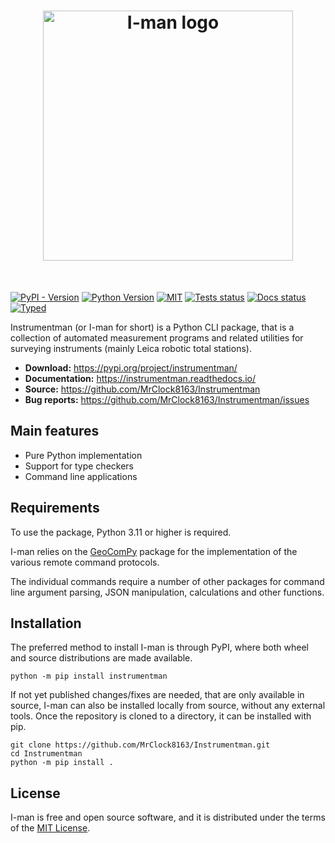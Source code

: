 <h1 align="center">
<img src="https://raw.githubusercontent.com/mrclock8163/instrumentman/main/docs/iman_logo.png" alt="I-man logo" width="400">
</h1><br>

[![PyPI - Version](https://img.shields.io/pypi/v/instrumentman)](https://pypi.org/project/instrumentman/)
[![Python Version](https://img.shields.io/python/required-version-toml?tomlFilePath=https%3A%2F%2Fraw.githubusercontent.com%2FMrClock8163%2FInstrumentman%2Frefs%2Fheads%2Fmain%2Fpyproject.toml)](https://pypi.org/project/instrumentman/)
[![MIT](https://img.shields.io/github/license/mrclock8163/instrumentman)](https://opensource.org/license/mit)
[![Tests status](https://img.shields.io/github/actions/workflow/status/mrclock8163/instrumentman/run-tests.yml?label=linting)](https://github.com/MrClock8163/Instrumentman)
[![Docs status](https://app.readthedocs.org/projects/instrumentman/badge/?version=latest)](https://instrumentman.readthedocs.io/latest/)
[![Typed](https://img.shields.io/pypi/types/geocompy)](https://pypi.org/project/geocompy/)

Instrumentman (or I-man for short) is a Python CLI package, that is a
collection of automated measurement programs and related utilities for
surveying instruments (mainly Leica robotic total stations).

- **Download:** https://pypi.org/project/instrumentman/
- **Documentation:** https://instrumentman.readthedocs.io/
- **Source:** https://github.com/MrClock8163/Instrumentman
- **Bug reports:** https://github.com/MrClock8163/Instrumentman/issues

## Main features

- Pure Python implementation
- Support for type checkers
- Command line applications

## Requirements

To use the package, Python 3.11 or higher is required.

I-man relies on the
[GeoComPy](https://github.com/MrClock8163/GeoComPy) package for the
implementation of the various remote command protocols.

The individual commands require a number of other packages for command line
argument parsing, JSON manipulation, calculations and other functions.

## Installation

The preferred method to install I-man is through PyPI, where both wheel
and source distributions are made available.

```shell
python -m pip install instrumentman
```

If not yet published changes/fixes are needed, that are only available in
source, I-man can also be installed locally from source, without any
external tools. Once the repository is cloned to a directory, it can be
installed with pip.

```shell
git clone https://github.com/MrClock8163/Instrumentman.git
cd Instrumentman
python -m pip install .
```

## License

I-man is free and open source software, and it is distributed under the terms of the
[MIT License](https://opensource.org/license/mit).

